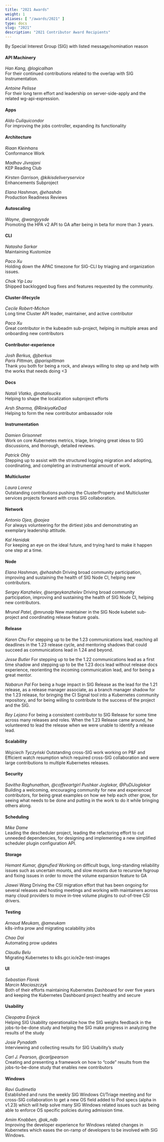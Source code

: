 ```yaml
---
title: "2021 Awards"
weight: 1
aliases: [ "/awards/2021" ]
type: docs
slug: "2021"
description: "2021 Contributor Award Recipients"
---
```


By Special Interest Group (SIG) with listed message/nomination reason   

#### API Machinery

*Han Kang, @logicalhan*  
For their continued contributions related to the overlap with SIG Instrumentation. 

*Antoine Pelisse*  
For their long term effort and leadership on server-side-apply and the related wg-api-expression. 

#### Apps

*Aldo Cuilquicondor*  
For improving the jobs controller, expanding its functionality

#### Architecture

*Riaan Kleinhans*  
Conformance Work

*Madhav Jivrajani*  
KEP Reading Club  

*Kirsten Garrison, @kikisdeliveryservice*  
Enhancements Subproject

*Elana Hashman, @ehashdn*  
Production Readiness Reviews 

#### Autoscaling

*Wayne, @wangyysde*  
Promoting the HPA v2 API to GA after being in beta for more than 3 years.

#### CLI

*Natasha Sarkar*  
Maintaining Kustomize

*Paco Xu*  
Holding down the APAC timezone for SIG-CLI by triaging and organization issues.

*Chok Yip Lau*  
Shipped backlogged bug fixes and features requested by the community.

#### Cluster-lifecycle

*Cecile Robert-Michon*  
Long time Cluster API leader, maintainer, and active contributor 
  
*Paco Xu*  
Great contributor in the kubeadm sub-project, helping in multiple areas and onboarding new contributors

#### Contributor-experience

*Josh Berkus, @jberkus  
Paris Pittman, @parispittman*  
Thank you both for being a rock, and always willing to step up and help with the works that needs doing <3

#### Docs

*Natali Vlatko, @natalisucks*  
Helping to shape the localization subproject efforts
  
*Arsh Sharma, @RinkiyaKeDad*  
Helping to form the new contributor ambassador role

#### Instrumentation

*Damien Grisonnet*  
Work on core Kubernetes metrics, triage, bringing great ideas to SIG discussions, and thorough, detailed reviews.
  
*Patrick Ohly*  
Stepping up to assist with the structured logging migration and adopting, coordinating, and completing an instrumental amount of work.

#### Multicluster

*Laura Lorenz*  
Outstanding contributions pushing the ClusterProperty and Multicluster services projects forward with cross SIG collaboration.

#### Network

*Antonio Ojea, @aojea*  
For always volunteering for the dirtiest jobs and demonstrating an exemplary leadership attitude.
  
*Kal Henidak*    
For keeping an eye on the ideal future, and trying hard to make it happen one step at a time.

#### Node

*Elana Hashman, @ehashdn*
Driving broad community participation, improving and sustaining the health of SIG Node CI, helping new contributors.
  
*Sergey Kanzhelev, @sergeykanzhelev*
Driving broad community participation, improving and sustaining the health of SIG Node CI, helping new contributors.
  
*Mrunal Patel, @mrunalp*
New maintainer in the SIG Node kubelet sub-project and coordinating release feature goals.

#### Release
*Karen Chu* 
For stepping up to be the 1.23 communications lead, reaching all deadlines in the 1.23 release cycle, and mentoring shadows that could succeed as communications lead in 1.24 and beyond.
  
*Jesse Butler*
For stepping up to be the 1.22 communications lead as a first time shadow and stepping up to be the 1.23 docs lead without release docs experience, reorienting the incoming communication lead, and for being a great mentor.
  
*Nabarun Pal*
For being a huge impact in SIG Release as the lead for the 1.21 release, as a release manager associate, as a branch manager shadow for the 1.23 release, for bringing the CI Signal tool into a Kubernetes community repository, and for being willing to contribute to the success of the project and the SIG.
  
*Rey Lejano*
For being a consistent contributor to SIG Release for some time across many releases and roles. When the 1.23 Release came around, he volunteered to lead the release when we were unable to identify a release lead.


#### Scalability
*Wojciech Tyczyński*
Outstanding cross-SIG work working on P&F and Efficient watch resumption which required cross-SIG collaboration and were large contributions to multiple Kubernetes releases.

#### Security

*Savitha Raghunathan, @coffeeartgirl*
*Pushkar Joglekar, @PuDiJoglekar*
Building a welcoming, encouraging community for new and experienced contributors, for being great examples on how we help each other grow, for seeing what needs to be done and putting in the work to do it while bringing others along.

#### Scheduling
*Mike Dame*  
Leading the descheduler project, leading the refactoring effort to cut unneeded dependencies, for designing and implementing a new simplified scheduler plugin configuration API.


#### Storage

*Hemant Kumar, @gnufied*
Working on difficult bugs, long-standing reliability issues such as uncertain mounts, and slow mounts due to recursive fsgroup and fixing issues in order to move the volume expansion feature to GA 

*Jiawei Wang*
Driving the CSI migration effort that has been ongoing for several releases and hosting meetings and working with maintainers across many cloud providers to move in-tree volume plugins to out-of-tree CSI drivers.

#### Testing

*Arnaud Meukam, @ameukam*  
k8s-infra prow and migrating scalability jobs
  
*Chao Dai*   
Automating prow updates
  
*Claudiu Belu*    
Migrating Kubernetes to k8s.gcr.io/e2e-test-images


#### UI

*Sebastian Florek  
Marcin Maciaszczyk*  
Both of their efforts maintaining Kubernetes Dashboard for over five years and keeping the Kubernetes Dashboard project healthy and secure

#### Usability

*Cleopatra Enjeck*  
Helping SIG Usability operationalize how the SIG weighs feedback in the jobs-to-be-done study and helping the SIG make progress in analyzing the results of the study
  
*Josie Pynadath*   
Interviewing and collecting results for SIG Usability’s study 
  
*Carl J. Pearson, @carljpearson*     
Creating and presenting a framework on how to “code” results from the jobs-to-be-done study that enables new contributors


#### Windows

*Ravi Gudimetla*     
Established and runs the weekly SIG Windows CI/Triage meeting and for cross-SIG collaboration to get a new OS field added to Pod specs (alpha in v1.23) which will help solve many SIG Windows related issues such as being able to enforce OS specific policies during admission time.  
  
*Amim Knabben, @ak_ndb*    
Improving the developer experience for Windows related changes in Kubernetes which eases the on-ramp of developers to be involved with SIG Windows.